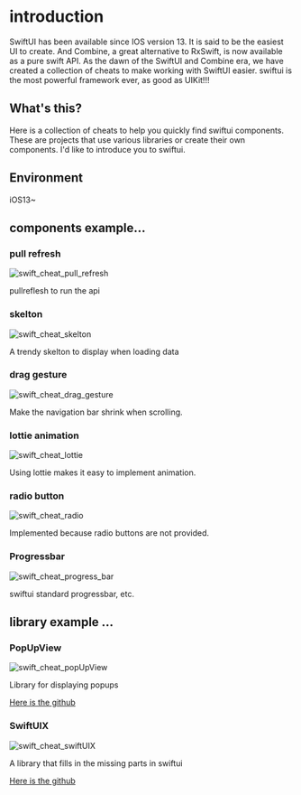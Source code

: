 # introduction
SwiftUI has been available since IOS version 13.
It is said to be the easiest UI to create. And Combine, a great alternative to RxSwift, is now available as a pure swift API.
As the dawn of the SwiftUI and Combine era, we have created a collection of cheats to make working with SwiftUI easier.
swiftui is the most powerful framework ever, as good as UIKit!!!

## What's this?
Here is a collection of cheats to help you quickly find swiftui components. These are projects that use various libraries or create their own components.
I'd like to introduce you to swiftui.

## Environment
iOS13~

## components example...

### pull refresh

![swift_cheat_pull_refresh](https://user-images.githubusercontent.com/62822536/150671181-dbe26d5e-5c14-41c6-9cc1-337fe003bfda.gif)

pullreflesh to run the api

### skelton

![swift_cheat_skelton](https://user-images.githubusercontent.com/62822536/150671176-2d4ee522-f94e-45a3-8e56-8816cee44c62.gif)

A trendy skelton to display when loading data

### drag gesture
![swift_cheat_drag_gesture](https://user-images.githubusercontent.com/74945210/150670983-7f249801-23c0-4395-8397-c059f6e9813f.gif)

Make the navigation bar shrink when scrolling.

### lottie animation

![swift_cheat_lottie](https://user-images.githubusercontent.com/74945210/150670986-d2426bb9-a1e0-4467-9ffe-362d09774aca.gif)

Using lottie makes it easy to implement animation.

### radio button
![swift_cheat_radio](https://user-images.githubusercontent.com/74945210/150670838-ee580961-75d9-411e-b2de-03c7e43ec289.gif)

Implemented because radio buttons are not provided.

### Progressbar
![swift_cheat_progress_bar](https://user-images.githubusercontent.com/74945210/150670856-9d41a5a2-0349-45fe-a07d-fd055ddc616e.gif)

swiftui standard progressbar, etc.

## library example ...

### PopUpView
![swift_cheat_popUpView](https://user-images.githubusercontent.com/74945210/150671024-70a889c1-cad0-4f00-8d1d-8d0959a3389d.gif)

Library for displaying popups

[Here is the github](https://github.com/exyte/PopupView)

### SwiftUIX
![swift_cheat_swiftUIX](https://user-images.githubusercontent.com/74945210/150671027-3f814c49-3ed3-4232-9e24-ab26a7444743.gif)

A library that fills in the missing parts in swiftui

[Here is the github](https://github.com/SwiftUIX/SwiftUIX)
